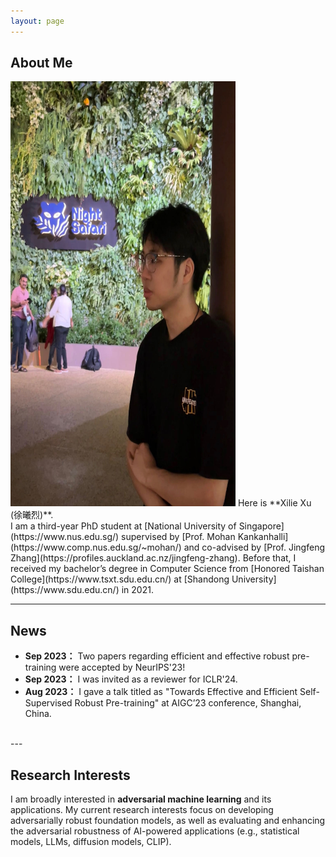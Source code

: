 ```yaml
---
layout: page
---
```


## About Me
<img src="/images/me2.jpg" class="floatpic" width="360" height="680">
Here is **Xilie Xu (徐曦烈)**. <br/>
I am a third-year PhD student at [National University of Singapore](https://www.nus.edu.sg/) supervised by [Prof. Mohan Kankanhalli](https://www.comp.nus.edu.sg/~mohan/) and co-advised by [Prof. Jingfeng Zhang](https://profiles.auckland.ac.nz/jingfeng-zhang). Before that, I received my bachelor’s degree in Computer Science from [Honored Taishan College](https://www.tsxt.sdu.edu.cn/) at [Shandong University](https://www.sdu.edu.cn/) in 2021.

<br>

<!-- ## Academic Background -->
<!-- **<font color='red'>[Highlight]</font> I am looking for PhD to start in 2025 Fall. Contact me if you have any leads!** -->
<!-- - **Sep 2017 - June 2021:** Honored Taishan College, Shandong University (BEng) -->
<!-- - **Aug 2021 - Present:** School of Computing National University of Singapore (PhD Candidate) -->
<!-- <br> -->


---

## News
- **Sep 2023：** Two papers regarding efficient and effective robust pre-training were accepted by NeurIPS'23!
- **Sep 2023：** I was invited as a reviewer for ICLR'24.
- **Aug 2023：** I gave a talk titled as "Towards Effective and Efficient Self-Supervised Robust Pre-training" at AIGC’23 conference, Shanghai, China.

<br>
---

## Research Interests
I am broadly interested in **adversarial machine learning** and its applications. My current research interests focus on developing adversarially robust foundation models, as well as evaluating and enhancing the adversarial robustness of AI-powered applications (e.g., statistical models, LLMs, diffusion models, CLIP). <br/>

<br>

